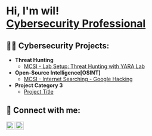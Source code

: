 <h1>Hi, I'm wil! <br/><a href="https://www.linkedin.com/in/wilfredo-fraticelli/">Cybersecurity Professional</a></h1>

<h2>👨‍💻 Cybersecurity Projects:</h2>

- <b>Threat Hunting</b>
  - [MCSI - Lab Setup: Threat Hunting with YARA Lab](https://youtu.be/90ZepaQSpN8?si=0pmXoOFCH0lQDpZm)
- <b>Open-Source Intelligence[OSINT]</b>
  - [MCSI - Internet Searching - Google Hacking](https://www.youtube.com/watch?v=YCpshd3167c&list=PLra3o2vYBYLZEDTSn4h7VMij241t1RM-U&index=2)
- <b>Project Category 3</b>
  - [Project Title](LINK)

<h2> 🤳 Connect with me:</h2>

[<img align="left" alt="Cyberfraticelli | YouTube" width="22px" src="https://cdn.jsdelivr.net/npm/simple-icons@v3/icons/youtube.svg" />][youtube]
[<img align="left" alt="Cyberfraticelli | LinkedIn" width="22px" src="https://cdn.jsdelivr.net/npm/simple-icons@v3/icons/linkedin.svg" />][linkedin]

[youtube]: https://youtube.com/@cyberfraticelli
[linkedin]: https://linkedin.com/in/wilfredo-fraticelli
